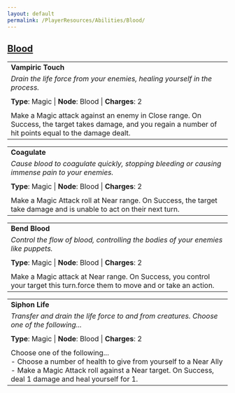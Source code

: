 ```yaml
---
layout: default
permalink: /PlayerResources/Abilities/Blood/
---
```

## [Blood](#Blood)

|                                                                                                                                                            |
| :--------------------------------------------------------------------------------------------------------- |
| **Vampiric Touch** |
| *Drain the life force from your enemies, healing yourself in the process.* |
| |
| **Type**: Magic \| **Node**: Blood \| **Charges**: 2 |
| |
| Make a Magic attack against an enemy in Close range. On Success, the target takes damage, and you regain a number of hit points equal to the damage dealt. |

|                                                                                                                                                            |
| :--------------------------------------------------------------------------------------------------------- |
| **Coagulate** |
| *Cause blood to coagulate quickly, stopping bleeding or causing immense pain to your enemies.* |
| |
| **Type**: Magic \| **Node**: Blood \| **Charges**: 2 |
| |
| Make a Magic Attack roll at Near range. On Success, the target take damage and is unable to act on their next turn. |

|                                                                                                                                                            |
| :--------------------------------------------------------------------------------------------------------- |
| **Bend Blood** |
| *Control the flow of blood, controlling the bodies of your enemies like puppets.* |
| |
| **Type**: Magic \| **Node**: Blood \| **Charges**: 2 |
| |
| Make a Magic attack at Near range. On Success, you control your target this turn.force them to move and or take an action. |

|                                                                                                                                                            |
| :--------------------------------------------------------------------------------------------------------- |
| **Siphon Life** |
| *Transfer and drain the life force to and from creatures. Choose one of the following...* |
| |
| **Type**: Magic \| **Node**: Blood \| **Charges**: 2 |
| |
| Choose one of the following...<br>- Choose a number of health to give from yourself to a Near Ally<br>- Make a Magic Attack roll against a Near target. On Success, deal 1 damage and heal yourself for 1. |